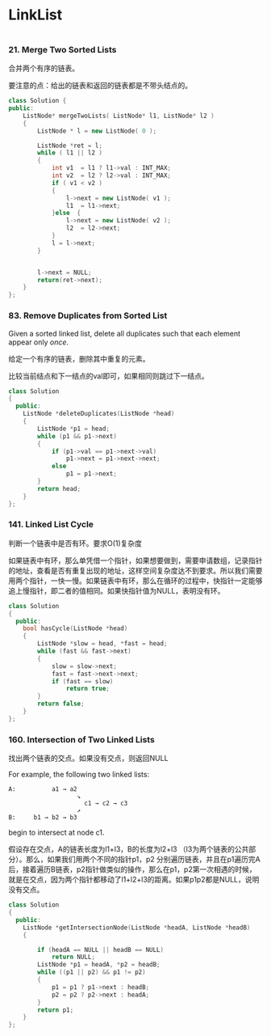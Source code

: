 # LinkList

```cpp


```

###  21. Merge Two Sorted Lists

合并两个有序的链表。

要注意的点：给出的链表和返回的链表都是不带头结点的。

```cpp
class Solution {
public:
	ListNode* mergeTwoLists( ListNode* l1, ListNode* l2 )
	{
		ListNode * l = new ListNode( 0 );

		ListNode *ret = l;
		while ( l1 || l2 )
		{
			int	v1	= l1 ? l1->val : INT_MAX;
			int	v2	= l2 ? l2->val : INT_MAX;
			if ( v1 < v2 )
			{
				l->next = new ListNode( v1 );
				l1	= l1->next;
			}else  {
				l->next = new ListNode( v2 );
				l2	= l2->next;
			}
			l = l->next;
		}


		l->next = NULL;
		return(ret->next);
	}
};
```

###  83. Remove Duplicates from Sorted List

 Given a sorted linked list, delete all duplicates such that each element appear only _once_.

给定一个有序的链表，删除其中重复的元素。

比较当前结点和下一结点的val即可，如果相同则跳过下一结点。

```cpp
class Solution
{
  public:
    ListNode *deleteDuplicates(ListNode *head)
    {
        ListNode *p1 = head;
        while (p1 && p1->next)
        {
            if (p1->val == p1->next->val)
                p1->next = p1->next->next;
            else
                p1 = p1->next;
        }
        return head;
    }
};
```

###  141. Linked List Cycle

判断一个链表中是否有环。要求O\(1\)复杂度

如果链表中有环，那么单凭借一个指针，如果想要做到，需要申请数组，记录指针的地址，查看是否有重复出现的地址，这样空间复杂度达不到要求。所以我们需要用两个指针，一快一慢。如果链表中有环，那么在循环的过程中，快指针一定能够追上慢指针，即二者的值相同。如果快指针值为NULL，表明没有环。

```cpp
class Solution
{
  public:
	bool hasCycle(ListNode *head)
	{
		ListNode *slow = head, *fast = head;
		while (fast && fast->next)
		{
			slow = slow->next;
			fast = fast->next->next;
			if (fast == slow)
				return true;
		}
		return false;
	}
};
```

###  160. Intersection of Two Linked Lists

找出两个链表的交点。如果没有交点，则返回NULL

For example, the following two linked lists:

```text
A:          a1 → a2
                   ↘
                     c1 → c2 → c3
                   ↗            
B:     b1 → b2 → b3
```

begin to intersect at node c1.

假设存在交点，A的链表长度为l1+l3，B的长度为l2+l3 （l3为两个链表的公共部分）。那么，如果我们用两个不同的指针p1，p2 分别遍历链表，并且在p1遍历完A后，接着遍历B链表，p2指针做类似的操作，那么在p1，p2第一次相遇的时候，就是在交点，因为两个指针都移动了l1+l2+l3的距离。如果p1p2都是NULL，说明没有交点。

```cpp
class Solution
{
  public:
	ListNode *getIntersectionNode(ListNode *headA, ListNode *headB)
	{

		if (headA == NULL || headB == NULL)
			return NULL;
		ListNode *p1 = headA, *p2 = headB;
		while ((p1 || p2) && p1 != p2)
		{
			p1 = p1 ? p1->next : headB;
			p2 = p2 ? p2->next : headA;
		}
		return p1;
	}
};
```

